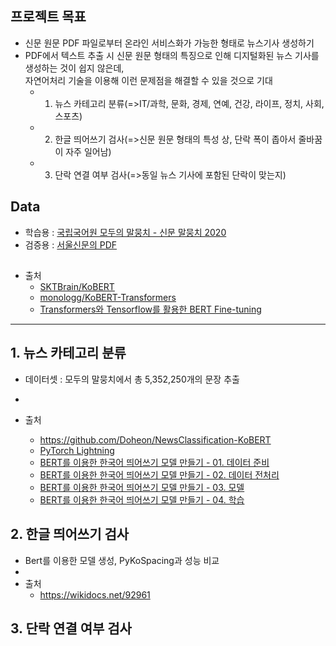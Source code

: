 ## 프로젝트 목표
+ 신문 원문 PDF 파일로부터 온라인 서비스화가 가능한 형태로 뉴스기사 생성하기
+ PDF에서 텍스트 추출 시 신문 원문 형태의 특징으로 인해 디지털화된 뉴스 기사를 생성하는 것이 쉽지 않은데,  
 자연어처리 기술을 이용해 이런 문제점을 해결할 수 있을 것으로 기대
  + 1. 뉴스 카테고리 분류(=>IT/과학, 문화, 경제, 연예, 건강, 라이프, 정치, 사회, 스포츠)
  + 2. 한글 띄어쓰기 검사(=>신문 원문 형태의 특성 상, 단락 폭이 좁아서 줄바꿈이 자주 일어남)
  + 3. 단락 연결 여부 검사(=>동일 뉴스 기사에 포함된 단락이 맞는지)



## Data
+ 학습용 : [국립국어원 모두의 말뭉치 - 신문 말뭉치 2020](https://corpus.korean.go.kr/)
+ 검증용 : [서울신문의 PDF](https://github.com/yeonok93/CP2/files/8357499/01100611.20170102000010100.PDF)


##
+ 출처
  + [SKTBrain/KoBERT](https://github.com/SKTBrain/KoBERT/)
  + [monologg/KoBERT-Transformers](https://github.com/monologg/KoBERT-Transformers)
  + [Transformers와 Tensorflow를 활용한 BERT Fine-tuning](https://velog.io/@jaehyeong/Fine-tuning-Bert-using-Transformers-and-TensorFlow)
-----

## 1. 뉴스 카테고리 분류
+ 데이터셋 : 모두의 말뭉치에서 총 5,352,250개의 문장 추출
+  

+ 출처
  + https://github.com/Doheon/NewsClassification-KoBERT
  + [PyTorch Lightning](https://pytorch-lightning.readthedocs.io/en/latest/)
  + [BERT를 이용한 한국어 띄어쓰기 모델 만들기 - 01. 데이터 준비](https://bhchoi.github.io/post/nlp/dev/bert_korean_spacing_01/)
  + [BERT를 이용한 한국어 띄어쓰기 모델 만들기 - 02. 데이터 전처리](https://bhchoi.github.io/post/nlp/dev/bert_korean_spacing_02/)
  + [BERT를 이용한 한국어 띄어쓰기 모델 만들기 - 03. 모델](https://bhchoi.github.io/post/nlp/dev/bert_korean_spacing_03/)
  + [BERT를 이용한 한국어 띄어쓰기 모델 만들기 - 04. 학습](https://bhchoi.github.io/post/nlp/dev/bert_korean_spacing_04/)

## 2. 한글 띄어쓰기 검사
+ Bert를 이용한 모델 생성, PyKoSpacing과 성능 비교
+ 
+ 출처
  + https://wikidocs.net/92961

## 3. 단락 연결 여부 검사 
